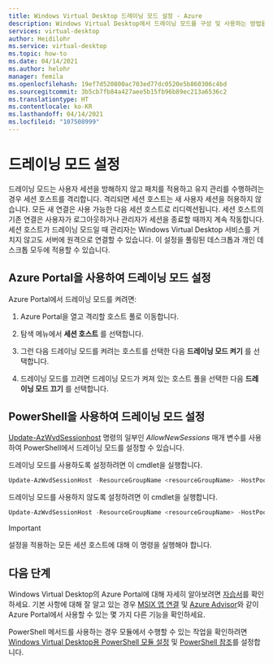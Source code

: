 ```yaml
---
title: Windows Virtual Desktop 드레이닝 모드 설정 - Azure
description: Windows Virtual Desktop에서 드레이닝 모드를 구성 및 사용하는 방법을 설명합니다.
services: virtual-desktop
author: Heidilohr
ms.service: virtual-desktop
ms.topic: how-to
ms.date: 04/14/2021
ms.author: helohr
manager: femila
ms.openlocfilehash: 19ef7d520800ac703ed77dc0520e5b860306c4bd
ms.sourcegitcommit: 3b5cb7fb84a427aee5b15fb96b89ec213a6536c2
ms.translationtype: HT
ms.contentlocale: ko-KR
ms.lasthandoff: 04/14/2021
ms.locfileid: "107508999"
---
```

# <a name="set-drain-mode"></a>드레이닝 모드 설정

드레이닝 모드는 사용자 세션을 방해하지 않고 패치를 적용하고 유지 관리를 수행하려는 경우 세션 호스트를 격리합니다. 격리되면 세션 호스트는 새 사용자 세션을 허용하지 않습니다. 모든 새 연결은 사용 가능한 다음 세션 호스트로 리디렉션됩니다. 세션 호스트의 기존 연결은 사용자가 로그아웃하거나 관리자가 세션을 종료할 때까지 계속 작동합니다. 세션 호스트가 드레이닝 모드일 때 관리자는 Windows Virtual Desktop 서비스를 거치지 않고도 서버에 원격으로 연결할 수 있습니다. 이 설정을 풀링된 데스크톱과 개인 데스크톱 모두에 적용할 수 있습니다.

## <a name="set-drain-mode-using-the-azure-portal"></a>Azure Portal을 사용하여 드레이닝 모드 설정

Azure Portal에서 드레이닝 모드를 켜려면:

1. Azure Portal을 열고 격리할 호스트 풀로 이동합니다.

2. 탐색 메뉴에서 **세션 호스트** 를 선택합니다.

3. 그런 다음 드레이닝 모드를 켜려는 호스트를 선택한 다음 **드레이닝 모드 켜기** 를 선택합니다.

4. 드레이닝 모드를 끄려면 드레이닝 모드가 켜져 있는 호스트 풀을 선택한 다음 **드레이닝 모드 끄기** 를 선택합니다.

## <a name="set-drain-mode-using-powershell"></a>PowerShell을 사용하여 드레이닝 모드 설정

[Update-AzWvdSessionhost](/powershell/module/az.desktopvirtualization/update-azwvdsessionhost?view=azps-5.8.0&preserve-view=true) 명령의 일부인 *AllowNewSessions* 매개 변수를 사용하여 PowerShell에서 드레이닝 모드를 설정할 수 있습니다.

드레이닝 모드를 사용하도록 설정하려면 이 cmdlet을 실행합니다.

```powershell
Update-AzWvdSessionHost -ResourceGroupName <resourceGroupName> -HostPoolName <hostpoolname> -Name <hostname> -AllowNewSession:$False
```

드레이닝 모드를 사용하지 않도록 설정하려면 이 cmdlet을 실행합니다.

```powershell
Update-AzWvdSessionHost -ResourceGroupName <resourceGroupName> -HostPoolName <hostpoolname> -Name <hostname> -AllowNewSession:$True
```

>[!IMPORTANT]
>설정을 적용하는 모든 세션 호스트에 대해 이 명령을 실행해야 합니다.

## <a name="next-steps"></a>다음 단계

Windows Virtual Desktop의 Azure Portal에 대해 자세히 알아보려면 [자습서](create-host-pools-azure-marketplace.md)를 확인하세요. 기본 사항에 대해 잘 알고 있는 경우 [MSIX 앱 연결](app-attach-azure-portal.md) 및 [Azure Advisor](azure-advisor.md)와 같이 Azure Portal에서 사용할 수 있는 몇 가지 다른 기능을 확인하세요.

PowerShell 메서드를 사용하는 경우 모듈에서 수행할 수 있는 작업을 확인하려면 [Windows Virtual Desktop용 PowerShell 모듈 설정](powershell-module.md) 및 [PowerShell 참조](/powershell/module/az.desktopvirtualization/)를 설정합니다.